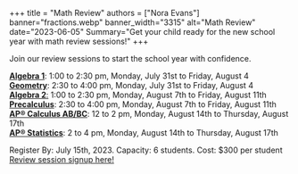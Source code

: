 +++
title = "Math Review"
authors = ["Nora Evans"]
banner="fractions.webp"
banner_width="3315"
alt="Math Review"
date="2023-06-05"
Summary="Get your child ready for the new school year with math review sessions!"
+++

Join our review sessions to start the school year with confidence. 

<a href="/tutor/math/algebra1"><b>Algebra 1</b></a>: 1:00 to 2:30 pm, Monday, July 31st to Friday, August 4 <br>
<a href="/tutor/math/geometry"><b>Geometry</b></a>: 2:30 to 4:00 pm, Monday, July 31st to Friday, August 4 <br>
<a href="/tutor/math/algebra2"><b>Algebra 2</b>:</a> 1:00 to 2:30 pm, Monday, August 7th to Friday, August 11th <br>
<a href="/tutor/math/precalculus"><b>Precalculus</b></a>: 2:30 to 4:00 pm, Monday, August 7th to Friday, August 11th <br> 
<a href="/tutor/math/ap-calculus"><b>AP&reg; Calculus AB/BC</b></a>: 12 to 2 pm, Monday, August 14th to Thursday, August 17th <br>
<a href="/tutor/math/ap-statistics"><b>AP&reg; Statistics</b></a>: 2 to 4 pm, Monday, August 14th to Thursday, August 17th

<p></p>
Register By: July 15th, 2023. Capacity: 6 students. Cost: $300 per student <br>
<a href="https://get-ready-for-the-next-school-year-with-math-reviews.cheddarup.com
" class="btn btn-small btn-template-main">Review session signup here!</a> 
